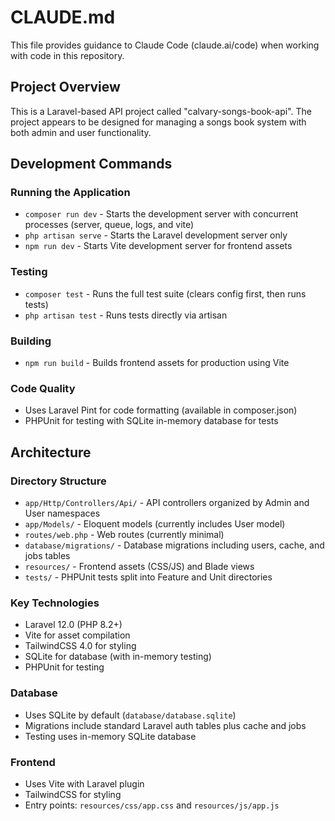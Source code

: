 # CLAUDE.md

This file provides guidance to Claude Code (claude.ai/code) when working with code in this repository.

## Project Overview
This is a Laravel-based API project called "calvary-songs-book-api". The project appears to be designed for managing a songs book system with both admin and user functionality.

## Development Commands

### Running the Application
- `composer run dev` - Starts the development server with concurrent processes (server, queue, logs, and vite)
- `php artisan serve` - Starts the Laravel development server only
- `npm run dev` - Starts Vite development server for frontend assets

### Testing
- `composer test` - Runs the full test suite (clears config first, then runs tests)
- `php artisan test` - Runs tests directly via artisan

### Building
- `npm run build` - Builds frontend assets for production using Vite

### Code Quality
- Uses Laravel Pint for code formatting (available in composer.json)
- PHPUnit for testing with SQLite in-memory database for tests

## Architecture

### Directory Structure
- `app/Http/Controllers/Api/` - API controllers organized by Admin and User namespaces
- `app/Models/` - Eloquent models (currently includes User model)
- `routes/web.php` - Web routes (currently minimal)
- `database/migrations/` - Database migrations including users, cache, and jobs tables
- `resources/` - Frontend assets (CSS/JS) and Blade views
- `tests/` - PHPUnit tests split into Feature and Unit directories

### Key Technologies
- Laravel 12.0 (PHP 8.2+)
- Vite for asset compilation
- TailwindCSS 4.0 for styling
- SQLite for database (with in-memory testing)
- PHPUnit for testing

### Database
- Uses SQLite by default (`database/database.sqlite`)
- Migrations include standard Laravel auth tables plus cache and jobs
- Testing uses in-memory SQLite database

### Frontend
- Uses Vite with Laravel plugin
- TailwindCSS for styling
- Entry points: `resources/css/app.css` and `resources/js/app.js`